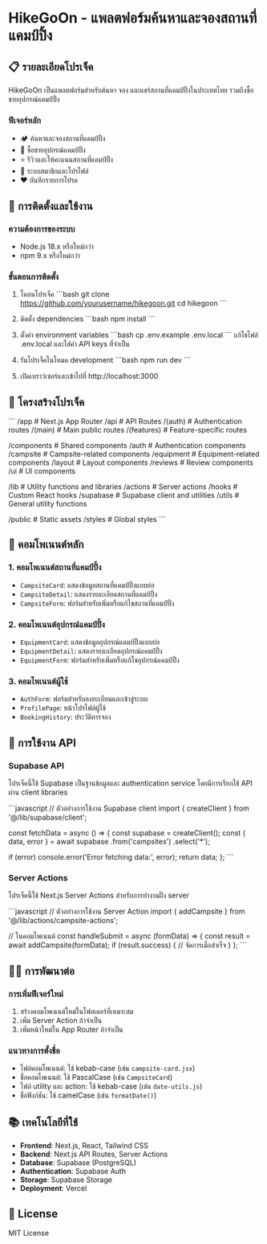 # HikeGoOn - แพลตฟอร์มค้นหาและจองสถานที่แคมป์ปิ้ง

## 📋 รายละเอียดโปรเจ็ค

HikeGoOn เป็นแพลตฟอร์มสำหรับค้นหา จอง และแชร์สถานที่แคมป์ปิ้งในประเทศไทย รวมถึงซื้อขายอุปกรณ์แคมป์ปิ้ง

### ฟีเจอร์หลัก
- 🏕️ ค้นหาและจองสถานที่แคมป์ปิ้ง
- 🛒 ซื้อขายอุปกรณ์แคมป์ปิ้ง
- ⭐ รีวิวและให้คะแนนสถานที่แคมป์ปิ้ง
- 👤 ระบบสมาชิกและโปรไฟล์
- ❤️ บันทึกรายการโปรด

## 🚀 การติดตั้งและใช้งาน

### ความต้องการของระบบ
- Node.js 18.x หรือใหม่กว่า
- npm 9.x หรือใหม่กว่า

### ขั้นตอนการติดตั้ง

1. โคลนโปรเจ็ค
\`\`\`bash
git clone https://github.com/yourusername/hikegoon.git
cd hikegoon
\`\`\`

2. ติดตั้ง dependencies
\`\`\`bash
npm install
\`\`\`

3. ตั้งค่า environment variables
\`\`\`bash
cp .env.example .env.local
\`\`\`
แก้ไขไฟล์ .env.local และใส่ค่า API keys ที่จำเป็น

4. รันโปรเจ็คในโหมด development
\`\`\`bash
npm run dev
\`\`\`

5. เปิดเบราว์เซอร์และเข้าไปที่ http://localhost:3000

## 📁 โครงสร้างโปรเจ็ค

\`\`\`
/app                      # Next.js App Router
  /api                    # API Routes
  /(auth)                 # Authentication routes
  /(main)                 # Main public routes
  /(features)             # Feature-specific routes

/components               # Shared components
  /auth                   # Authentication components
  /campsite               # Campsite-related components
  /equipment              # Equipment-related components
  /layout                 # Layout components
  /reviews                # Review components
  /ui                     # UI components

/lib                      # Utility functions and libraries
  /actions                # Server actions
  /hooks                  # Custom React hooks
  /supabase               # Supabase client and utilities
  /utils                  # General utility functions

/public                   # Static assets
/styles                   # Global styles
\`\`\`

## 🧩 คอมโพเนนต์หลัก

### 1. คอมโพเนนต์สถานที่แคมป์ปิ้ง
- `CampsiteCard`: แสดงข้อมูลสถานที่แคมป์ปิ้งแบบย่อ
- `CampsiteDetail`: แสดงรายละเอียดสถานที่แคมป์ปิ้ง
- `CampsiteForm`: ฟอร์มสำหรับเพิ่มหรือแก้ไขสถานที่แคมป์ปิ้ง

### 2. คอมโพเนนต์อุปกรณ์แคมป์ปิ้ง
- `EquipmentCard`: แสดงข้อมูลอุปกรณ์แคมป์ปิ้งแบบย่อ
- `EquipmentDetail`: แสดงรายละเอียดอุปกรณ์แคมป์ปิ้ง
- `EquipmentForm`: ฟอร์มสำหรับเพิ่มหรือแก้ไขอุปกรณ์แคมป์ปิ้ง

### 3. คอมโพเนนต์ผู้ใช้
- `AuthForm`: ฟอร์มสำหรับลงทะเบียนและเข้าสู่ระบบ
- `ProfilePage`: หน้าโปรไฟล์ผู้ใช้
- `BookingHistory`: ประวัติการจอง

## 🔧 การใช้งาน API

### Supabase API
โปรเจ็คนี้ใช้ Supabase เป็นฐานข้อมูลและ authentication service โดยมีการเรียกใช้ API ผ่าน client libraries

\`\`\`javascript
// ตัวอย่างการใช้งาน Supabase client
import { createClient } from '@/lib/supabase/client';

const fetchData = async () => {
  const supabase = createClient();
  const { data, error } = await supabase
    .from('campsites')
    .select('*');
  
  if (error) console.error('Error fetching data:', error);
  return data;
};
\`\`\`

### Server Actions
โปรเจ็คนี้ใช้ Next.js Server Actions สำหรับการทำงานฝั่ง server

\`\`\`javascript
// ตัวอย่างการใช้งาน Server Action
import { addCampsite } from '@/lib/actions/campsite-actions';

// ในคอมโพเนนต์
const handleSubmit = async (formData) => {
  const result = await addCampsite(formData);
  if (result.success) {
    // จัดการเมื่อสำเร็จ
  }
};
\`\`\`

## 👨‍💻 การพัฒนาต่อ

### การเพิ่มฟีเจอร์ใหม่
1. สร้างคอมโพเนนต์ใหม่ในโฟลเดอร์ที่เหมาะสม
2. เพิ่ม Server Action ถ้าจำเป็น
3. เพิ่มหน้าใหม่ใน App Router ถ้าจำเป็น

### แนวทางการตั้งชื่อ
- ไฟล์คอมโพเนนต์: ใช้ kebab-case (เช่น `campsite-card.jsx`)
- ชื่อคอมโพเนนต์: ใช้ PascalCase (เช่น `CampsiteCard`)
- ไฟล์ utility และ action: ใช้ kebab-case (เช่น `date-utils.js`)
- ชื่อฟังก์ชัน: ใช้ camelCase (เช่น `formatDate()`)

## 📚 เทคโนโลยีที่ใช้

- **Frontend**: Next.js, React, Tailwind CSS
- **Backend**: Next.js API Routes, Server Actions
- **Database**: Supabase (PostgreSQL)
- **Authentication**: Supabase Auth
- **Storage**: Supabase Storage
- **Deployment**: Vercel

## 📝 License

MIT License
